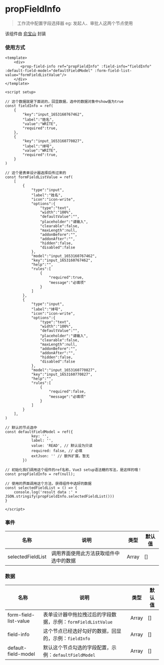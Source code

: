 propFieldInfo
====

> 工作流中配置字段选择器
> eg: 发起人、审批人这两个节点使用

该组件由 [俞宝山](https://www.xiaonuo.vip) 封装


### 使用方式

```vue
<template>
	<div>
	   <prop-field-info ref="propFieldInfo" :field-info="fieldInfo" :default-field-model="defaultFieldModel" :form-field-list-value="formFieldListValue"/>
    </div>
</template>

<script setup>

// 这个数据就是下面说的，回显数据，选中的数据对象中show值为true
const fieldInfo = ref(
	{
		"key":"input_1653160767462",
		"label":"姓名",
		"value":"WRITE",
		"required":true,
	},
	{
		"key":"input_1653160770827",
		"label":"绰号",
		"value":"WRITE",
		"required":true,
	}
)

// 这个是表单设计器选择后传过来的
const formFieldListValue = ref(
	[
		{
			"type":"input",
			"label":"姓名",
			"icon":"icon-write",
			"options":{
				"type":"text",
				"width":"100%",
				"defaultValue":"",
				"placeholder":"请输入",
				"clearable":false,
				"maxLength":null,
				"addonBefore":"",
				"addonAfter":"",
				"hidden":false,
				"disabled":false
			},
			"model":"input_1653160767462",
			"key":"input_1653160767462",
			"help":"",
			"rules":[
				{
					"required":true,
					"message":"必填项"
				}
			]
		},
		{
			"type":"input",
			"label":"绰号",
			"icon":"icon-write",
			"options":{
				"type":"text",
				"width":"100%",
				"defaultValue":"",
				"placeholder":"请输入",
				"clearable":false,
				"maxLength":null,
				"addonBefore":"",
				"addonAfter":"",
				"hidden":false,
				"disabled":false
			},
			"model":"input_1653160770827",
			"key":"input_1653160770827",
			"help":"",
			"rules":[
				{
					"required":false,
					"message":"必填项"
				}
			]
		}
	],
)

// 默认的节点选中
const defaultFieldModel = ref({
			key: '',
			label: '',
			value: 'READ', // 默认设为只读
			required: false, // 必填
			extJson: '' // 额外扩展，暂无
		})
		
// 初始化我们调用这个组件的ref名称，Vue3 setup语法糖的写法，是这样的哦！
const propFieldInfo = ref(null);

// 使用的界面调用这个方法，获得组件中选好的数据
const selectedFieldList = () => {
	console.log('result data :' + JSON.stringify(propFieldInfo.selectedFieldList()))
}

</script>
```

### 事件

| 名称                   | 说明                                          | 类型   | 默认值 |
| --------------------- | ----------------------------------- | ------ | ------ |
| selectedFieldList | 调用界面使用此方法获取组件中选中的数据 | Array | []      |

### 数据

| 名称       | 说明                                                           | 类型   | 默认值 |
| ---------- | ------------------------------------------------------------------------------------ | ------ | ------ |
| form-field-list-value | 表单设计器中拖拉拽过后的字段数据，示例：`formFieldListValue`         | Array | []      |
| field-info | 这个节点已经选好勾好的数据，回显的，示例：`fieldInfo ` | Array | []      |
| default-field-model | 默认这个节点勾选的字段配置，示例：`defaultFieldModel ` | Array | []      |
